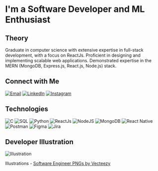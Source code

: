 # I'm a Software Developer and ML Enthusiast

## Theory
Graduate in computer science with extensive expertise in full-stack development, with a focus on ReactJs. Proficient in designing and implementing scalable web applications. Demonstrated expertise in the MERN (MongoDB, Express.js, React.js, Node.js) stack.

## Connect with Me
[![Email](https://img.shields.io/badge/Email-Click%20to%20Email-blue?style=flat-square&logo=gmail)](mailto:youremail@example.com)
[![LinkedIn](https://img.shields.io/badge/LinkedIn-Connect-blue?style=flat-square&logo=linkedin)](https://www.linkedin.com/in/yourusername)
[![Instagram](https://img.shields.io/badge/Instagram-Follow-blue?style=flat-square&logo=instagram)](https://www.instagram.com/yourusername)

## Technologies
![C](https://img.shields.io/badge/-C-00599C?style=flat-square&logo=c)
![SQL](https://img.shields.io/badge/-SQL-4479A1?style=flat-square&logo=sql)
![Python](https://img.shields.io/badge/-Python-3776AB?style=flat-square&logo=python&logoColor=ffffff)
![ReactJs](https://img.shields.io/badge/-ReactJs-61DAFB?style=flat-square&logo=react&logoColor=ffffff)
![NodeJS](https://img.shields.io/badge/-NodeJS-339933?style=flat-square&logo=node-dot-js&logoColor=ffffff)
![MongoDB](https://img.shields.io/badge/-MongoDB-47A248?style=flat-square&logo=mongodb&logoColor=ffffff)
![React Native](https://img.shields.io/badge/-React%20Native-61DAFB?style=flat-square&logo=react&logoColor=ffffff)
![Postman](https://img.shields.io/badge/-Postman-FF6C37?style=flat-square&logo=postman&logoColor=ffffff)
![Figma](https://img.shields.io/badge/-Figma-F24E1E?style=flat-square&logo=figma&logoColor=ffffff)
![Jira](https://img.shields.io/badge/-Jira-0052CC?style=flat-square&logo=jira&logoColor=ffffff)

## Developer Illustration
![Illustration](https://drive.google.com/file/d/1zEt-P1ET_Yz2DcjFDunOR4aHiHL8bxkm/view?usp=sharing)



Illustrations - <a href="https://www.vecteezy.com/free-png/software-engineer">Software Engineer PNGs by Vecteezy</a>

